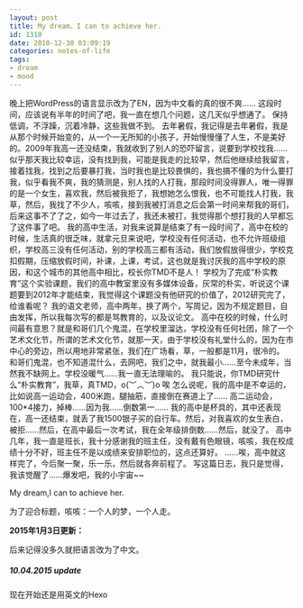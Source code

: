 ```yaml
---
layout: post
title: My dream，I can to achieve her.
id: 1310
date: 2010-12-30 03:09:19
categories: notes-of-life
tags:
- dream
- mood
---
```


晚上把WordPress的语言显示改为了EN，因为中文看的真的很不爽…… 这段时间，应该说有半年的时间了吧，我一直在想几个问题，这几天似乎想通了。<!-- more --> 保持低调，不浮躁，沉着冷静，这些我做不到。 去年暑假，我记得是去年暑假，我是从那个时候开始变的，从一个一无所知的小孩子，开始慢慢懂了人生，不是美好的。2009年我高一还没结束，我就收到了别人的恐吓留言，说要到学校找我……似乎那天我比较幸运，没有找到我，可能是我走的比较早，然后他继续给我留言，接着找我，找到之后要暴打我，当时我也是比较畏惧的，我也搞不懂的为什么要打我，似乎看我不爽，我的猜测是，别人找的人打我，那段时间没得罪人，唯一得罪的是一个女生，喜欢我，然后被我拒了，我想她怎么恨我，也不可能找人打我，我草，然后，我找了不少人，咳咳，接到我被打消息之后会第一时间来帮我的哥们，后来这事不了了之，如今一年过去了，我还未被打，我觉得那个想打我的人早都忘了这件事了吧。 我的高中生活，对我来说算是结束了有一段时间了，高中在校的时候，生活真的很乏味，就拿元旦来说吧，学校没有任何活动，也不允许班级组织，学校高三没有任何活动，别的学校高三都有活动，我们放假放得很少，学校克扣假期，压缩放假时间，补课，上课，考试，这也就是我讨厌我的高中学校的原因，和这个城市的其他高中相比，校长你TMD不是人！ 学校为了完成“朴实教育”这个实验课题，我们的高中教室里没有多媒体设备，灰常的朴实，听说这个课题要到2012年才能结束，我觉得这个课题没有他研究的价值了，2012研究完了，给谁看呢？ 我的语文老师，高中两年，换了两个，写周记，因为不规定题目，自由发挥，所以我每次写的都是骂教育的，以及议论文。 高中在校的时候，什么时间最有意思？就是和哥们几个鬼混，在学校里溜达，学校没有任何社团，除了一个艺术文化节，所谓的艺术文化节，就那一天，由于学校没有礼堂什么的，因为在市中心的旁边，所以用地非常紧张，我们在广场看，草，一般都是11月，很冷的。 和哥们鬼混，也不知道混什么，去网吧，我们之中，就我最小……至今未成年，当然我不缺网上。学校没暖气……我一直无法理喻的。 我只能说，你TMD研究什么“朴实教育”，我草，真TMD，o(︶︿︶)o 唉 怎么说呢，我的高中是不幸运的，比如说高一运动会，400米跑，腿抽筋，直接倒在赛道上了…… 高二运动会，100*4接力，掉棒……因为我……倒数第一…… 我的高中是杯具的，其中还表现在，高一还结束，就丢了我1500银子买的自行车。然后，对我喜欢的女生表白，被拒……然后，在高中最后一次考试，我在全年级排倒数……然后，就没了。 高中几年，我一直是班长，我十分感谢我的班主任，没有戴有色眼镜，咳咳，我在校成绩十分不好，班主任不是以成绩来安排职位的，这点还算好。 ……唉，高中就这样完了，今后聚一聚，乐一乐，然后就各奔前程了。 写这篇日志，我只是觉得，我该觉醒了……爆发吧，我的小宇宙~~ 

My dream,I can to achieve her. 

为了迎合标题，咳咳：一个人的梦，一个人走。

**2015年1月3日更新：**

后来记得没多久就把语言改为了中文。

##### 10.04.2015 update

现在开始还是用英文的Hexo